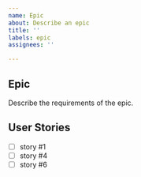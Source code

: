 ```yaml
---
name: Epic
about: Describe an epic
title: ''
labels: epic
assignees: ''

---
```


## Epic
Describe the requirements of the epic.

## User Stories
- [ ] story #1
- [ ] story #4
- [ ] story #6
